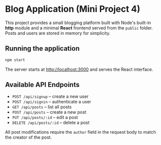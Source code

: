 # Blog Application (Mini Project 4)

This project provides a small blogging platform built with Node's built-in **http** module and a minimal **React** frontend served from the `public` folder. Posts and users are stored in memory for simplicity.

## Running the application

```bash
npm start
```

The server starts at [http://localhost:3000](http://localhost:3000) and serves the React interface.

## Available API Endpoints

- `POST /api/signup` – create a new user
- `POST /api/signin` – authenticate a user
- `GET /api/posts` – list all posts
- `POST /api/posts` – create a new post
- `PUT /api/posts/:id` – edit a post
- `DELETE /api/posts/:id` – delete a post

All post modifications require the `author` field in the request body to match the creator of the post.
